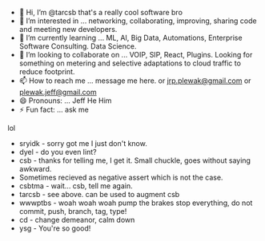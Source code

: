 - 👋 Hi, I’m @tarcsb  that's a really cool software bro
- 👀 I’m interested in ... networking, collaborating, improving, sharing code and meeting new developers.
- 🌱 I’m currently learning ... ML, AI, Big Data, Automations, Enterprise Software Consulting. Data Science.
- 💞️ I’m looking to collaborate on ... VOIP, SIP, React, Plugins. Looking for something on metering and selective adaptations to cloud traffic to reduce footprint.
- 📫 How to reach me ... message me here. or jrp.plewak@gmail.com or plewak.jeff@gmail.com
- 😄 Pronouns: ... Jeff He Him 
- ⚡ Fun fact: ... ask me














































































lol

- sryidk - sorry got me I just don't know.
- dyel - do you even lint?
- csb - thanks for telling me, I get it. Small chuckle, goes without saying awkward.
-  Sometimes recieved as negative assert which is not the case.
- csbtma - wait... csb, tell me again.
- tarcsb - see above. can be used to augment csb
- wwwptbs - woah woah woah pump the brakes stop everything, do not commit, push, branch, tag, type!
- cd - change demeanor, calm down
- ysg - You're so good!

<!---
tarcsb/tarcsb is a ✨ special ✨ repository because its `README.md` (this file) appears on your GitHub profile.
You can click the Preview link to take a look at your changes.
--->
  
